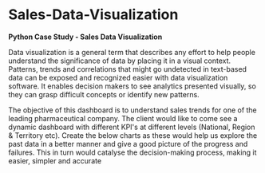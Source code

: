 # Sales-Data-Visualization

**Python Case Study - Sales Data Visualization**

Data visualization is a general term that describes any effort to help people understand the 
significance of data by placing it in a visual context. Patterns, trends and correlations that 
might go undetected in text-based data can be exposed and recognized easier with data 
visualization software.
It enables decision makers to see analytics presented visually, so they can grasp difficult 
concepts or identify new patterns. 

The objective of this dashboard is to understand sales trends for one of the leading 
pharmaceutical company. 
The client would like to come see a dynamic dashboard with different KPI's at different 
levels (National, Region & Territory etc). Create the below charts as these would help us 
explore the past data in a better manner and give a good picture of the progress and 
failures. This in turn would catalyse the decision-making process, making it easier, simpler 
and accurate
